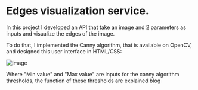 # Edges visualization service.

In this project I developed an API that take an image and 2 parameters as inputs and visualize the edges of the image.

To do that, I implemented the Canny algorithm, that is available on OpenCV, and designed this user interface in HTML/CSS: 

![image](https://user-images.githubusercontent.com/86535567/169723679-dcf91a7f-4a3f-4f10-b51e-8220cd5e96f8.png)


Where "Min value" and "Max value" are inputs for the canny algorithm thresholds, the function of these thresholds are explained [blog](https://medium.com/@mamuchino9/machine-learning-sentiment-analysis-on-streaming-twitter-data-using-tensorflow-python-6edfd540e5ed) 


